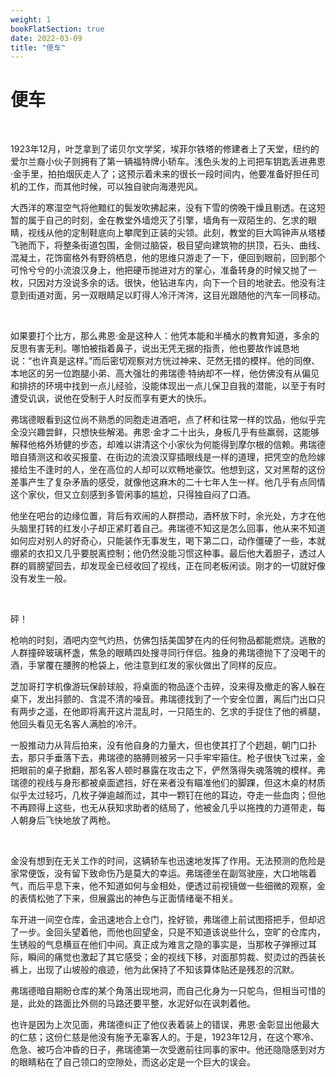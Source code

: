 ```yaml
---
weight: 1
bookFlatSection: true
date: 2022-03-09
title: "便车"
---
```


# 便车

<br/>

1923年12月，叶芝拿到了诺贝尔文学奖，埃菲尔铁塔的修建者上了天堂，纽约的爱尔兰裔小伙子则拥有了第一辆福特牌小轿车。浅色头发的上司把车钥匙丢进弗恩·金手里，拍拍烟灰走人了；这预示着未来的很长一段时间内，他要准备好担任司机的工作，而其他时候，可以独自驶向海港兜风。

大西洋的寒湿空气将他黯红的鬓发吹拂起来，没有下雪的傍晚干燥且剔透。在这短暂的属于自己的时刻，金在教堂外墙熄灭了引擎，墙角有一双陌生的、乞求的眼睛，视线从他的定制鞋底向上攀爬到正装的尖领。此刻，教堂的巨大鸣钟声从塔楼飞驰而下，将整条街道包围，金侧过脑袋，极目望向建筑物的拱顶，石头、曲线、混凝土，花饰窗格外有野鸽栖息，他的思维只游走了一下，便回到眼前，回到那个可怜兮兮的小流浪汉身上，他把硬币抛进对方的掌心，准备转身的时候又抛了一枚，只因对方没说多余的话。很快，他钻进车内，向下一个目的地驶去。他没有注意到街道对面，另一双眼睛足以盯得人冷汗涔涔，这目光跟随他的汽车一同移动。

<br/>

如果要打个比方，那么弗恩·金是这种人：他凭本能和半桶水的教育知道，多余的反思有害无利。哪怕被指着鼻子，说出无凭无据的指责，他也要故作诚恳地说：“也许真是这样。”而后密切观察对方恍过神来、茫然无措的模样。他的同僚、本地区的另一位跑腿小弟、高大强壮的弗瑞德·特纳却不一样，他仿佛没有从偏见和排挤的环境中找到一点儿经验，没能体现出一点儿保卫自我的潜能，以至于有时遭受讥讽，说他在受制于人时反而享有更大的快乐。

弗瑞德眼看到这位尚不熟悉的同胞走进酒吧，点了杯和往常一样的饮品，他似乎完全没兴趣尝鲜，只想快些解渴。弗恩·金才二十出头，身板几乎有些羸弱，这能够解释他格外矫健的步态，却难以讲清这个小家伙为何能得到摩尔根的信赖。弗瑞德暗自猜测这和收买报童、在街边的流浪汉穿插眼线是一样的道理，把凭空的危险嫁接给生不逢时的人，坐在高位的人却可以欢畅地豪饮。他想到这，又对黑帮的这份差事产生了复杂矛盾的感受，就像他这麻木的二十七年人生一样。他几乎有点同情这个家伙，但又立刻感到多管闲事的尴尬，只得独自闷了口酒。

他坐在吧台的边缘位置，背后有欢闹的人群攒动，酒杯放下时，余光处，方才在他头脑里打转的红发小子却正紧盯着自己。弗瑞德不知这是怎么回事，他从来不知道如何应对别人的好奇心，只能装作无事发生，喝下第二口，动作僵硬了一些，本就绷紧的衣扣又几乎要脱离控制；他仍然没能习惯这种事。最后他大着胆子，透过人群的肩膀望回去，却发现金已经收回了视线，正在同老板闲谈。刚才的一切就好像没有发生一般。

<br/>

砰！

枪响的时刻，酒吧内空气灼热，仿佛包括美国梦在内的任何物品都能燃烧。逃散的人群撞碎玻璃杯盏，焦急的眼睛四处搜寻同行伴侣。独身的弗瑞德抛下了没喝干的酒，手掌覆在腰胯的枪袋上，他注意到红发的家伙做出了同样的反应。

芝加哥打字机像游玩保龄球般，将桌面的物品逐个击碎，没来得及撤走的客人躲在桌下，发出抖颤的、含混不清的噪音。弗瑞德找到了一个安全位置，离后门出口只有两步之遥，在他即将离开这片混乱时，一只陌生的、乞求的手捉住了他的裤腿，他回头看见无名客人满脸的冷汗。

一股推动力从背后拍来，没有他自身的力量大，但也使其打了个趔趄，朝门口扑去，那只手垂落下去，弗瑞德的胳膊则被另一只手牢牢箍住。枪子很快飞过来，金把眼前的桌子掀翻，那名客人顿时暴露在攻击之下，俨然落得失魂落魄的模样。弗瑞德的视线与身形都被桌面遮挡，好在来者没有瞄准他们的脚踝，但这木桌的材质似乎太过轻巧，几枚子弹逾越而过，其中一颗钉在他的耳边，夺走一些血肉；但他不再顾得上这些，也无从获知求助者的结局了，他被金几乎以拖拽的力道带走，每人朝身后飞快地放了两枪。

<br/>

金没有想到在无关工作的时间，这辆轿车也迅速地发挥了作用。无法预测的危险是家常便饭，没有留下致命伤乃是莫大的幸运。弗瑞德坐在副驾驶座，大口地喘着气，而后平息下来，他不知道如何与金相处，便透过前视镜做一些细微的观察，金的表情松弛了下来，但展露出的神色与正面情绪毫不相关。

车开进一间空仓库，金迅速地合上仓门，拴好锁，弗瑞德上前试图搭把手，但却迟了一步。金回头望着他，而他也回望金，只是不知道该说些什么，空旷的仓库内，生锈般的气息横亘在他们中间。真正成为难言之隐的事实是，当那枚子弹擦过耳际，瞬间的痛觉也激起了其它感受；金的视线下移，对面那剪裁、熨烫过的西装长裤上，出现了山坡般的痕迹，他为此保持了不知该算体贴还是残忍的沉默。

弗瑞德暗自期盼仓库的某个角落出现地洞，而自己化身为一只鸵鸟，但相当可惜的是，此处的路面比外侧的马路还要平整，水泥好似在讽刺着他。

也许是因为上次见面，弗瑞德纠正了他仪表着装上的错误，弗恩·金彰显出他最大的仁慈；这份仁慈是他没有施予无辜客人的。于是，1923年12月，在这个寒冷、危急、被巧合冲昏的日子，弗瑞德第一次受邀前往同事的家中。他还隐隐感到对方的眼睛粘在了自己领口的空隙处，而这必定是一个巨大的误会。    